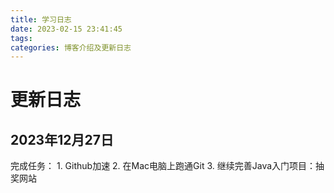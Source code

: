 ```yaml
---
title: 学习日志
date: 2023-02-15 23:41:45
tags:
categories: 博客介绍及更新日志
---
```


# 更新日志

## 2023年12月27日

完成任务：
    1. Github加速
    2. 在Mac电脑上跑通Git
    3. 继续完善Java入门项目：抽奖网站